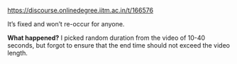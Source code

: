 https://discourse.onlinedegree.iitm.ac.in/t/166576

It’s fixed and won’t re-occur for anyone.</p>
<p><strong>What happened?</strong> I picked random duration from the video of 10-40 seconds, but forgot to ensure that the end time should not exceed the video length.